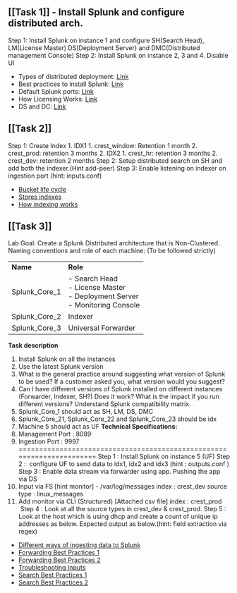 ## [[Task 1]] - Install Splunk and configure distributed arch.
Step 1: Install Splunk on instance 1 and configure SH(Search Head), LM(License Master) DS(Deployment Server) and DMC(Distributed management Console)
Step 2: Install Splunk on instance 2, 3 and 4. Disable UI
- Types of distributed deployment: [Link](https://docs.splunk.com/Documentation/Splunk/8.2.4/Deploy/Deploymentcharacteristics)
- Best practices to install Splunk: [Link](https://docs.splunk.com/Documentation/Splunk/8.2.5/Installation/Whatsinthismanual)
- Default Splunk ports: [Link](https://docs.splunk.com/Documentation/Splunk/8.2.5/InheritedDeployment/Ports)
- How Licensing Works: [Link](https://docs.splunk.com/Documentation/Splunk/8.2.5/Admin/HowSplunklicensingworks)
- DS and DC: [Link](https://docs.splunk.com/Documentation/Splunk/8.2.5/Updating/Aboutdeploymentserver)

## [[Task 2]]
Step 1: Create Index
		1. IDX1
			1. crest_window: Retention 1 month
			2. crest_prod: retention 3 months
		2. IDX2
			1. crest_hr: retention 3 months
			2. crest_dev: retention 2 months
Step 2: Setup distributed search on SH and add both the indexer.(Hint add-peer)
Step 3: Enable listening on indexer on ingestion port (hint: inputs.conf)

- [Bucket life cycle](https://conf.splunk.com/files/2017/slides/splunk-data-life-cycle-determining-when-and-where-to-roll-data.pdf)
- [Stores indexes](https://docs.splunk.com/Documentation/Splunk/8.2.5/Indexer/HowSplunkstoresindexes)
- [How indexing works](https://community.splunk.com/t5/Getting-Data-In/Diagrams-of-how-indexing-works-in-the-Splunk-platform-the-Masa/m-p/590774)
## [[Task 3]]
Lab Goal: Create a Splunk Distributed architecture that is Non-Clustered.
Naming conventions and role of each machine: (To be followed strictly)

|               |                                                                                  |
| ------------- | -------------------------------------------------------------------------------- |
| **Name**      | **Role**                                                                         |
| Splunk_Core_1 | - Search Head<br>- License Master<br>- Deployment Server<br>- Monitoring Console |
| Splunk_Core_2 | Indexer                                                                          |
| Splunk_Core_3 | Universal Forwarder                                                              |

**Task description** 
1. Install Splunk on all the instances 
2. Use the latest Splunk version 
3. What is the general practice around suggesting what version of Splunk to be used? If a customer asked you, what version would you suggest?
4. Can I have different versions of Splunk installed on different instances (Forwarder, Indexer, SH?) Does it work? What is the impact if you run different versions? Understand Splunk compatibility matrix.
1. Splunk_Core_1 should act as SH, LM, DS, DMC
2. Splunk_Core_21, Splunk_Core_22 and Splunk_Core_23 should be idx
3. Machine 5 should act as UF
**Technical Specifications:**
1. Management Port : 8089
2. Ingestion Port : 9997
======================================================================
Step 1 : Install Splunk on instance 5 (UF)
Step 2 :  configure UF to send data to idx1, idx2 and idx3 (hint : outputs.conf )
Step 3 : Enable data stream via forwarder using app. Pushing the app via DS
1. Input via FS [hint monitor] - /var/log/messages
index : crest_dev
source type : linux_messages
1. Add monitor via CLI (Structured) [Attached csv file]
index : crest_prod
 Step 4 : Look at all the source types in crest_dev & crest_prod.
Step 5 : Look at the host which is using dhcp and create a count of unique ip addresses as below. Expected output as below.(hint: field extraction via regex)
- [Different ways of ingesting data to Splunk](https://docs.splunk.com/Documentation/Splunk/latest/Data/Configureyourinputs)
- [Forwarding Best Practices 1](https://docs.splunk.com/Documentation/Splunk/8.2.4/DistSearch/Forwardsearchheaddata)
- [Forwarding Best Practices 2](https://docs.splunk.com/Documentation/Splunk/8.2.4/Indexer/Forwardmanagerdata)
- [Troubleshooting Inputs](https://docs.splunk.com/Documentation/Splunk/8.2.4/Data/Troubleshoottheinputprocess)
- [Search Best Practices 1](https://www.splunk.com/en_us/blog/customers/splunk-clara-fication-search-best-practices.html)
- [Search Best Practices 2](https://docs.splunk.com/Documentation/Splunk/latest/SearchTutorial/Startsearching)



